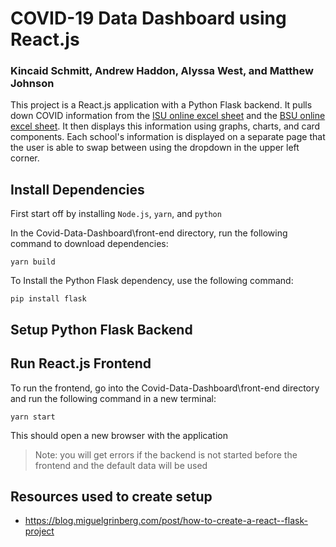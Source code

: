 # COVID-19 Data Dashboard using React.js
### Kincaid Schmitt, Andrew Haddon, Alyssa West, and Matthew Johnson

This project is a React.js application with a Python Flask backend. It pulls down COVID information from the [ISU online excel sheet](https://docs.google.com/spreadsheets/d/1aWRYSUrerFhXM0peQFLsHerHhWF1ZvFTtbfUyPN2kpA/edit#gid=945251250) and the [BSU online excel sheet](https://docs.google.com/spreadsheets/d/17BspZPppmoADS2fwmwoPjHzZPLo_q_4gi9VPyEQQX2M/edit#gid=0). It then displays this information using graphs, charts, and card components. Each school's information is displayed on a separate page that the user is able to swap between using the dropdown in the upper left corner.

## Install Dependencies

First start off by installing `Node.js`, `yarn`, and `python`

In the Covid-Data-Dashboard\front-end directory, run the following command to download dependencies:

```
yarn build
```

To Install the Python Flask dependency, use the following command:
```
pip install flask
```

## Setup Python Flask Backend

## Run React.js Frontend

To run the frontend, go into the Covid-Data-Dashboard\front-end directory and run the following command in a new terminal:

```
yarn start
```

This should open a new browser with the application

> Note: you will get errors if the backend is not started before the frontend and the default data will be used 

## Resources used to create setup

- https://blog.miguelgrinberg.com/post/how-to-create-a-react--flask-project